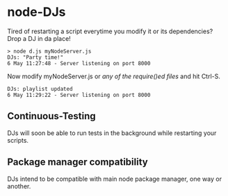 node-DJs
========

Tired of restarting a script everytime you modify it or its dependencies? Drop a DJ in da place!

    > node d.js myNodeServer.js
    DJs: "Party time!"
    6 May 11:27:48 - Server listening on port 8000

Now modify myNodeServer.js or _any of the require()ed files_ and hit Ctrl-S.

    DJs: playlist updated
    6 May 11:29:22 - Server listening on port 8000
    
Continuous-Testing
------------------

DJs will soon be able to run tests in the background while restarting your scripts.

Package manager compatibility
-----------------------------

DJs intend to be compatible with main node package manager, one way or another.